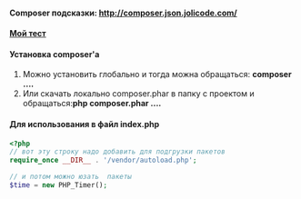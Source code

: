 #### Composer подсказки: http://composer.json.jolicode.com/

#### [Мой тест](https://github.com/Nikeweke/PHP-example-Composer)

#### Установка composer'a
1. Можно установить глобально и тогда можна обращаться: **composer ....**
2. Или скачать локально composer.phar в папку с проектом и обращаться:**php composer.phar ....** 

#### Для использования в файл index.php
```php
<?php
// вот эту строку надо добавить для подгрузки пакетов
require_once __DIR__ . '/vendor/autoload.php';

// и потом можно юзать  пакеты
$time = new PHP_Timer();
```

